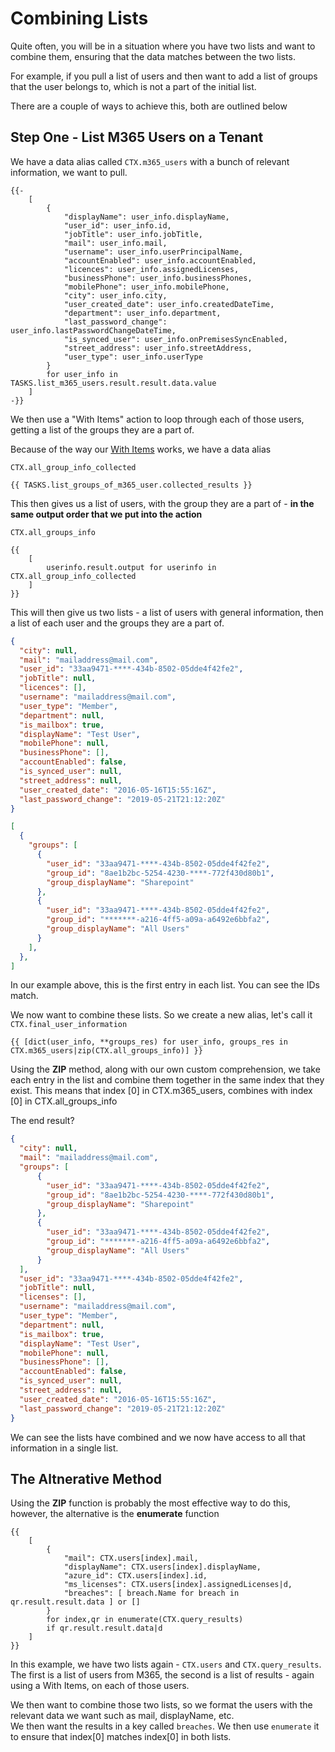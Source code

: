 # Combining Lists

Quite often, you will be in a situation where you have two lists and want to combine them, ensuring that the data matches between the two lists.

For example, if you pull a list of users and then want to add a list of groups that the user belongs to, which is not a part of the initial list.

There are a couple of ways to achieve this, both are outlined below

## Step One - List M365 Users on a Tenant

We have a data alias called `CTX.m365_users` with a bunch of relevant information, we want to pull.

```django
{{-
    [
        {
            "displayName": user_info.displayName,
            "user_id": user_info.id,
            "jobTitle": user_info.jobTitle,
            "mail": user_info.mail,
            "username": user_info.userPrincipalName,
            "accountEnabled": user_info.accountEnabled,
            "licences": user_info.assignedLicenses,
            "businessPhone": user_info.businessPhones,
            "mobilePhone": user_info.mobilePhone,
            "city": user_info.city,
            "user_created_date": user_info.createdDateTime,
            "department": user_info.department,
            "last_password_change": user_info.lastPasswordChangeDateTime,
            "is_synced_user": user_info.onPremisesSyncEnabled,
            "street_address": user_info.streetAddress,
            "user_type": user_info.userType
        }
        for user_info in TASKS.list_m365_users.result.result.data.value
    ]
-}}
```

We then use a "With Items" action to loop through each of those users, getting a list of the groups they are a part of.

Because of the way our [With Items](../../workflows/configuring-your-workflow-tasks/advanced-workflow-operations.md) works, we have a data alias

`CTX.all_group_info_collected`

```django
{{ TASKS.list_groups_of_m365_user.collected_results }}
```

This then gives us a list of users, with the group they are a part of - **in the same output order that we put into the action**

`CTX.all_groups_info`

```django
{{
    [
        userinfo.result.output for userinfo in CTX.all_group_info_collected
    ]
}}
```

This will then give us two lists - a list of users with general information, then a list of each user and the groups they are a part of.

```json
{
  "city": null,
  "mail": "mailaddress@mail.com",
  "user_id": "33aa9471-****-434b-8502-05dde4f42fe2",
  "jobTitle": null,
  "licences": [],
  "username": "mailaddress@mail.com",
  "user_type": "Member",
  "department": null,
  "is_mailbox": true,
  "displayName": "Test User",
  "mobilePhone": null,
  "businessPhone": [],
  "accountEnabled": false,
  "is_synced_user": null,
  "street_address": null,
  "user_created_date": "2016-05-16T15:55:16Z",
  "last_password_change": "2019-05-21T21:12:20Z"
}
```

```json
[
  {
    "groups": [
      {
        "user_id": "33aa9471-****-434b-8502-05dde4f42fe2",
        "group_id": "8ae1b2bc-5254-4230-****-772f430d80b1",
        "group_displayName": "Sharepoint"
      },
      {
        "user_id": "33aa9471-****-434b-8502-05dde4f42fe2",
        "group_id": "*******-a216-4ff5-a09a-a6492e6bbfa2",
        "group_displayName": "All Users"
      }
    ],
  },
]
```

In our example above, this is the first entry in each list. You can see the IDs match.

We now want to combine these lists. So we create a new alias, let's call it `CTX.final_user_information`

```django
{{ [dict(user_info, **groups_res) for user_info, groups_res in CTX.m365_users|zip(CTX.all_groups_info)] }}
```

Using the **ZIP** method, along with our own custom comprehension, we take each entry in the list and combine them together in the same index that they exist. This means that index \[0] in CTX.m365\_users, combines with index \[0] in CTX.all\_groups\_info

The end result?

```json
{
  "city": null,
  "mail": "mailaddress@mail.com",
  "groups": [
      {
        "user_id": "33aa9471-****-434b-8502-05dde4f42fe2",
        "group_id": "8ae1b2bc-5254-4230-****-772f430d80b1",
        "group_displayName": "Sharepoint"
      },
      {
        "user_id": "33aa9471-****-434b-8502-05dde4f42fe2",
        "group_id": "*******-a216-4ff5-a09a-a6492e6bbfa2",
        "group_displayName": "All Users"
      }
  ],
  "user_id": "33aa9471-****-434b-8502-05dde4f42fe2",
  "jobTitle": null,
  "licenses": [],
  "username": "mailaddress@mail.com",
  "user_type": "Member",
  "department": null,
  "is_mailbox": true,
  "displayName": "Test User",
  "mobilePhone": null,
  "businessPhone": [],
  "accountEnabled": false,
  "is_synced_user": null,
  "street_address": null,
  "user_created_date": "2016-05-16T15:55:16Z",
  "last_password_change": "2019-05-21T21:12:20Z"
}
```

We can see the lists have combined and we now have access to all that information in a single list.

## The Altnerative Method

Using the **ZIP** function is probably the most effective way to do this, however, the alternative is the **enumerate** function

```django
{{
    [
        {
            "mail": CTX.users[index].mail,
            "displayName": CTX.users[index].displayName,
            "azure_id": CTX.users[index].id,
            "ms_licenses": CTX.users[index].assignedLicenses|d,
            "breaches": [ breach.Name for breach in qr.result.result.data ] or []
        }
        for index,qr in enumerate(CTX.query_results)
        if qr.result.result.data|d
    ]
}}
```

In this example, we have two lists again - `CTX.users` and `CTX.query_results`. The first is a list of users from M365, the second is a list of results - again using a With Items, on each of those users.

We then want to combine those two lists, so we format the users with the relevant data we want such as mail, displayName, etc.\
We then want the results in a key called `breaches`. We then use `enumerate` it to ensure that index\[0] matches index\[0] in both lists.
